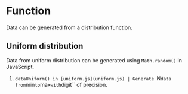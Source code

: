 # Function
Data can be generated from a distribution function.


## Uniform distribution
Data from uniform distribution can be generated using ``Math.random()`` in JavaScript.

1. ``dataUniform() in [uniform.js](uniform.js) | Generate ``N`` data from ``min`` to ``max`` with ``digit`` of precision.